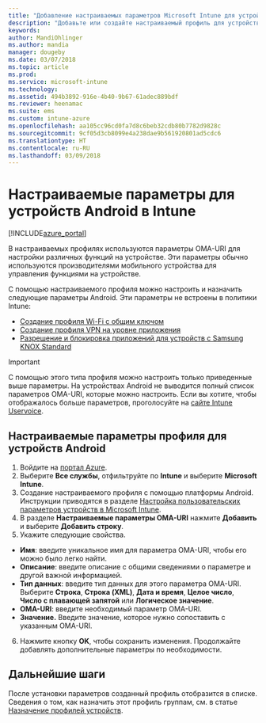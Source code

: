 ```yaml
---
title: "Добавление настраиваемых параметров Microsoft Intune для устройств Android — Azure | Документы Майкрософт"
description: "Добавьте или создайте настраиваемый профиль для устройств Android, чтобы создать профиль Wi-Fi с предварительным ключом, создать профиль VPN на уровне приложения или разрешить или запретить приложения для устройств Samsung Knox Standard в Microsoft Intune"
keywords: 
author: MandiOhlinger
ms.author: mandia
manager: dougeby
ms.date: 03/07/2018
ms.topic: article
ms.prod: 
ms.service: microsoft-intune
ms.technology: 
ms.assetid: 494b3892-916e-4b40-9b67-61adec889bdf
ms.reviewer: heenamac
ms.suite: ems
ms.custom: intune-azure
ms.openlocfilehash: aa105cc96cd0fa7d8c6beb32cdb80b7782d9828c
ms.sourcegitcommit: 9cf05d3cb8099e4a238dae9b561920801ad5cdc6
ms.translationtype: HT
ms.contentlocale: ru-RU
ms.lasthandoff: 03/09/2018
---
```

# <a name="custom-settings-for-android-devices---intune"></a>Настраиваемые параметры для устройств Android в Intune

[!INCLUDE[azure_portal](./includes/azure_portal.md)]

В настраиваемых профилях используются параметры OMA-URI для настройки различных функций на устройстве. Эти параметры обычно используются производителями мобильного устройства для управления функциями на устройстве.

С помощью настраиваемого профиля можно настроить и назначить следующие параметры Android. Эти параметры не встроены в политики Intune:

- [Создание профиля Wi-Fi с общим ключом](/intune/wi-fi-profile-shared-key)
- [Создание профиля VPN на уровне приложения](/intune/android-pulse-secure-per-app-vpn)
- [Разрешение и блокировка приложений для устройств с Samsung KNOX Standard](/intune/samsung-knox-apps-allow-block)

>[!IMPORTANT]
> С помощью этого типа профиля можно настроить только приведенные выше параметры. На устройствах Android не выводится полный список параметров OMA-URI, которые можно настроить. Если вы хотите, чтобы отображалось больше параметров, проголосуйте на [сайте Intune Uservoice](https://microsoftintune.uservoice.com/forums/291681-ideas).

## <a name="custom-profile-settings-for-android-devices"></a>Настраиваемые параметры профиля для устройств Android

1. Войдите на [портал Azure](https://portal.azure.com). 
2. Выберите **Все службы**, отфильтруйте по **Intune** и выберите **Microsoft Intune**.
3. Создание настраиваемого профиля с помощью платформы Android. Инструкции приводятся в разделе [Настройка пользовательских параметров устройств в Microsoft Intune](custom-settings-configure.md).
4. В разделе **Настраиваемые параметры OMA-URI** нажмите **Добавить** и выберите **Добавить строку**.
5. Укажите следующие свойства.

  - **Имя**: введите уникальное имя для параметра OMA-URI, чтобы его можно было легко найти.
  - **Описание**: введите описание с общими сведениями о параметре и другой важной информацией.
  - **Тип данных**: введите тип данных для этого параметра OMA-URI. Выберите **Строка**, **Строка (XML)**, **Дата и время**, **Целое число**, **Число с плавающей запятой** или **Логическое значение**.
  - **OMA-URI**: введите необходимый параметр OMA-URI.
  - **Значение.** Введите значение, которое нужно сопоставить с указанным OMA-URI.

6. Нажмите кнопку **OK**, чтобы сохранить изменения. Продолжайте добавлять дополнительные параметры по необходимости.

## <a name="next-steps"></a>Дальнейшие шаги

После установки параметров созданный профиль отобразится в списке. Сведения о том, как назначить этот профиль группам, см. в статье [Назначение профилей устройств](device-profile-assign.md).
